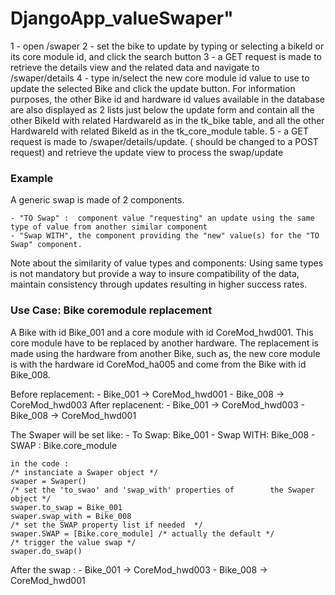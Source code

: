 # DjangoApp_valueSwaper" 

1 - open /swaper
2 - set the bike to update by typing or selecting a bikeId or its core module id, and click the search button
3 - a GET request is made to retrieve the details view and the related data and navigate to /swaper/details
4 - type in/select the new core module id value to use to update the selected Bike and click the update button.
For information purposes, the other Bike id and hardware id values available in the database  are also displayed as 2 lists just below the update form and contain all the other BikeId with related  HardwareId as in the tk_bike table, and all the other HardwareId with related BikeId as in the tk_core_module table.
5 - a GET request is made to /swaper/details/update. ( should be changed to a POST request) and  retrieve the update view to process the swap/update


### Example
A generic swap is made of 2 components. 

    - "TO Swap" :  component value "requesting" an update using the same type of value from another similar component 
    - "Swap WITH", the component providing the "new" value(s) for the "TO Swap" component.

Note about the similarity of value types and components:
Using same types is not mandatory but provide a way to insure compatibility of the data, maintain consistency through updates resulting in higher success rates.

### Use Case: Bike coremodule replacement 

A Bike with id Bike_001 and a core module with id CoreMod_hwd001. This core module have to be replaced by  another hardware.
The replacement is made using the hardware from another Bike, such as, the new core module is with the hardware id CoreMod_ha005 and come from the Bike with id Bike_008.

Before replacement:
    - Bike_001 -> CoreMod_hwd001
    - Bike_008 -> CoreMod_hwd003
After replacenent:
    - Bike_001 -> CoreMod_hwd003
    - Bike_008 -> CoreMod_hwd001

The Swaper will be set like: 
    - To Swap: Bike_001 
    - Swap WITH: Bike_008
    - SWAP : Bike.core_module

    in the code :
    /* instanciate a Swaper object */
    swaper = Swaper()   
    /* set the 'to_swao' and 'swap_with' properties of        the Swaper object */
    swaper.to_swap = Bike_001
    swaper.swap_with = Bike_008
    /* set the SWAP property list if needed  */
    swaper.SWAP = [Bike.core_module] /* actually the default */
    /* trigger the value swap */
    swaper.do_swap()

After the swap :
    - Bike_001 -> CoreMod_hwd003
    - Bike_008 -> CoreMod_hwd001